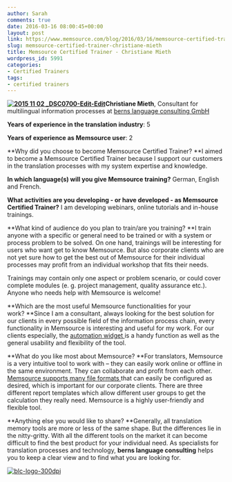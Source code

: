 ```yaml
---
author: Sarah
comments: true
date: 2016-03-16 08:00:45+00:00
layout: post
link: https://www.memsource.com/blog/2016/03/16/memsource-certified-trainer-christiane-mieth/
slug: memsource-certified-trainer-christiane-mieth
title: Memsource Certified Trainer - Christiane Mieth
wordpress_id: 5991
categories:
- Certified Trainers
tags:
- certified trainers
---
```


**[![2015 11 02 _DSC0700-Edit-Edit](/wp-content/uploads/2016/02/2015-11-02-_DSC0700-Edit-Edit-281x300.jpg)](/wp-content/uploads/2016/02/2015-11-02-_DSC0700-Edit-Edit.jpg)Christiane Mieth**, Consultant for multilingual information processes at [berns language consulting GmbH](http://www.berns-language-consulting.de)

**Years of experience in the translation industry**: 5

**Years of experience as Memsource user**: 2

<!-- more -->

**Why did you choose to become Memsource Certified Trainer? **I aimed to become a Memsource Certified Trainer because I support our customers in the translation processes with my system expertise and knowledge.

**In which language(s) will you give Memsource training?** German, English and French.

**What activities are you developing - or have developed - as Memsource Certified Trainer?** I am developing webinars, online tutorials and in-house trainings.

**What kind of audience do you plan to train/are you training? **I train anyone with a specific or general need to be trained or with a system or process problem to be solved. On one hand, trainings will be interesting for users who want get to know Memsource. But also corporate clients who are not yet sure how to get the best out of Memsource for their individual processes may profit from an individual workshop that fits their needs.

Trainings may contain only one aspect or problem scenario, or could cover complete modules (e. g. project management, quality assurance etc.). Anyone who needs help with Memsource is welcome!

**Which are the most useful Memsource functionalities for your work? **Since I am a consultant, always looking for the best solution for our clients in every possible field of the information process chain, every functionality in Memsource is interesting and useful for my work. For our clients especially, the [automation widget ](http://wiki.memsource.com/wiki/Automation_Widget)is a handy function as well as the general usability and flexibility of the tool.

**What do you like most about Memsource? **For translators, Memsource is a very intuitive tool to work with – they can easily work online or offline in the same environment. They can collaborate and profit from each other. [Memsource supports many file formats ](http://wiki.memsource.com/wiki/Memsource_Cloud_User_Manual#Supported_File_Formats)that can easily be configured as desired, which is important for our corporate clients. There are three different report templates which allow different user groups to get the calculation they really need. Memsource is a highly user-friendly and flexible tool.

**Anything else you would like to share? **Generally, all translation memory tools are more or less of the same shape. But the differences lie in the nitty-gritty. With all the different tools on the market it can become difficult to find the best product for your individual need. As specialists for translation processes and technology, **berns language consulting** helps you to keep a clear view and to find what you are looking for.



[![blc-logo-300dpi](/wp-content/uploads/2016/02/blc-logo-300dpi-300x56.jpg)](/wp-content/uploads/2016/02/blc-logo-300dpi.jpg)
